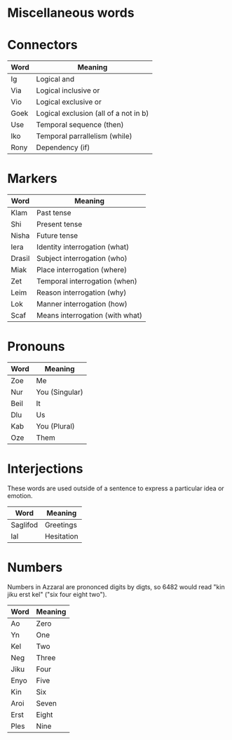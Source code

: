 Miscellaneous words
=====================

# Connectors
| Word | Meaning                               |
|------|---------------------------------------|
| Ig   | Logical and                           |
| Via  | Logical inclusive or                  |
| Vio  | Logical exclusive or                  |
| Goek | Logical exclusion (all of a not in b) |
| Use  | Temporal sequence (then)              |
| Iko  | Temporal parrallelism (while)         |
| Rony | Dependency (if)                       |

# Markers
| Word   | Meaning                         |
|--------|---------------------------------|
| Klam   | Past tense                      |
| Shi    | Present tense                   |
| Nisha  | Future tense                    |
| Iera   | Identity interrogation (what)   |
| Drasil | Subject interrogation (who)     |  
| Miak   | Place interrogation (where)     |
| Zet    | Temporal interrogation (when)   |
| Leim   | Reason interrogation (why)      |
| Lok    | Manner interrogation (how)      |
| Scaf   | Means interrogation (with what) |

# Pronouns
| Word | Meaning        |
|------|----------------|
| Zoe  | Me             |
| Nur  | You (Singular) |
| Beil | It             |
| Dlu  | Us             |
| Kab  | You (Plural)   |
| Oze  | Them           |

# Interjections
These words are used outside of a sentence to express a particular idea or
emotion.

| Word     | Meaning    |
|----------|------------|
| Saglifod | Greetings  |
| Ial      | Hesitation |

# Numbers
Numbers in Azzaral are prononced digits by digts, so 6482 would read
"kin jiku erst kel" ("six four eight two").

| Word | Meaning |
|------|---------|
| Ao   | Zero    |
| Yn   | One     |
| Kel  | Two     |
| Neg  | Three   |
| Jiku | Four    |
| Enyo | Five    |
| Kin  | Six     |
| Aroi | Seven   |
| Erst | Eight   |
| Ples | Nine    |
